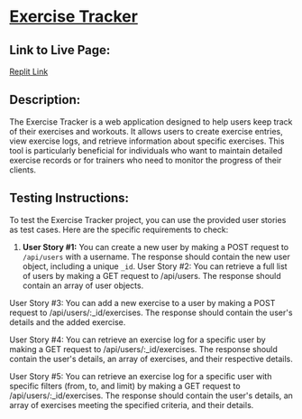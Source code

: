 # [Exercise Tracker](https://www.freecodecamp.org/learn/apis-and-microservices/apis-and-microservices-projects/exercise-tracker)

## Link to Live Page:
[Replit Link](https://replit.com/@DanielSandova11/boilerplate-project-exercisetracker#.replit)

## Description:
The Exercise Tracker is a web application designed to help users keep track of their exercises and workouts. It allows users to create exercise entries, view exercise logs, and retrieve information about specific exercises. This tool is particularly beneficial for individuals who want to maintain detailed exercise records or for trainers who need to monitor the progress of their clients.

## Testing Instructions:
To test the Exercise Tracker project, you can use the provided user stories as test cases. Here are the specific requirements to check:

1. **User Story #1:** You can create a new user by making a POST request to `/api/users` with a username. The response should contain the new user object, including a unique `_id`.
User Story #2: You can retrieve a full list of users by making a GET request to /api/users. The response should contain an array of user objects.

User Story #3: You can add a new exercise to a user by making a POST request to /api/users/:_id/exercises. The response should contain the user's details and the added exercise.

User Story #4: You can retrieve an exercise log for a specific user by making a GET request to /api/users/:_id/exercises. The response should contain the user's details, an array of exercises, and their respective details.

User Story #5: You can retrieve an exercise log for a specific user with specific filters (from, to, and limit) by making a GET request to /api/users/:_id/exercises. The response should contain the user's details, an array of exercises meeting the specified criteria, and their details.

